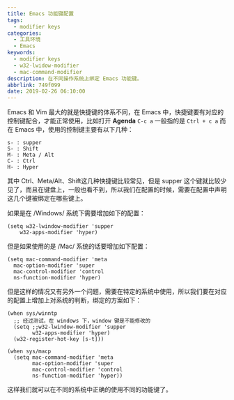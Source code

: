 ```yaml
---
title: Emacs 功能键配置
tags:
  - modifier keys
categories:
  - 工具环境
  - Emacs
keywords:
  - modifier keys
  - w32-lwidow-modifier
  - mac-command-modifier
description: 在不同操作系统上绑定 Emacs 功能键。
abbrlink: 749f099
date: 2019-02-26 06:10:00
---
```


Emacs 和 Vim 最大的就是快捷键的体系不同，在 Emacs 中，快捷键要有对应的控制键配合，才能正常使用，比如打开 **Agenda** `C-c a` 一般指的是 `Ctrl + c a` 而在 Emacs 中，使用的控制键主要有以下几种：

```text
s- : supper
S- : Shift
M- : Meta / Alt
C- : Ctrl
H- : Hyper
```

其中 Ctrl、Meta/Alt、Shift这几种快捷键比较常见，但是 supper 这个键就比较少见了，而且在键盘上，一般也看不到，所以我们在配置的时候，需要在配置中声明这几个键被绑定在哪些键上。

如果是在 /Windows/ 系统下需要增加如下的配置：

```emacs-lisp
(setq w32-lwindow-modifier 'supper
    w32-apps-modifier 'hyper)
```

但是如果使用的是 /Mac/ 系统的话要增加如下配置：

```emacs-lisp
(setq mac-command-modifier 'meta
  mac-option-modifier 'super
  mac-control-modifier 'control
  ns-function-modifier 'hyper)
```

但是这样的情况又有另外一个问题，需要在特定的系统中使用，所以我们要在对应的配置上增加上对系统的判断，绑定的方案如下：

```emacs-lisp
(when sys/winntp
  ;; 经过测试，在 windows 下，window 键是不能修改的
  (setq ;;w32-lwindow-modifier 'supper
	    w32-apps-modifier 'hyper)
  (w32-register-hot-key [s-t]))

(when sys/macp
  (setq mac-command-modifier 'meta
	    mac-option-modifier 'super
	    mac-control-modifier 'control
	    ns-function-modifier 'hyper))
```

这样我们就可以在不同的系统中正确的使用不同的功能键了。
